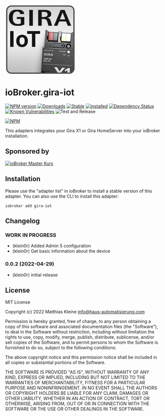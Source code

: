 ![Logo](admin/gira-iot.png)

# ioBroker.gira-iot

[![NPM version](https://img.shields.io/npm/v/iobroker.gira-iot.svg)](https://www.npmjs.com/package/iobroker.gira-iot)
[![Downloads](https://img.shields.io/npm/dm/iobroker.gira-iot.svg)](https://www.npmjs.com/package/iobroker.gira-iot)
[![Stable](http://iobroker.live/badges/gira-iot-stable.svg)](http://iobroker.live/badges/gira-iot-stable.svg)
[![installed](http://iobroker.live/badges/gira-iot-installed.svg)](http://iobroker.live/badges/gira-iot-installed.svg)
[![Dependency Status](https://img.shields.io/david/klein0r/iobroker.gira-iot.svg)](https://david-dm.org/klein0r/iobroker.gira-iot)
[![Known Vulnerabilities](https://snyk.io/test/github/klein0r/ioBroker.gira-iot/badge.svg)](https://snyk.io/test/github/klein0r/ioBroker.gira-iot)
![Test and Release](https://github.com/klein0r/ioBroker.gira-iot/workflows/Test%20and%20Release/badge.svg)

[![NPM](https://nodei.co/npm/iobroker.gira-iot.png?downloads=true)](https://nodei.co/npm/iobroker.gira-iot/)

This adapters integrates your Gira X1 or Gira HomeServer into your ioBroker installation.

## Sponsored by

[![ioBroker Master Kurs](https://haus-automatisierung.com/images/ads/ioBroker-Kurs.png)](https://haus-automatisierung.com/iobroker-kurs/?refid=iobroker-gira-iot)

## Installation

Please use the "adapter list" in ioBroker to install a stable version of this adapter. You can also use the CLI to install this adapter:

```
iobroker add gira-iot
```

## Changelog
<!--
    Placeholder for the next version (at the beginning of the line):
    ### **WORK IN PROGRESS**
-->
### **WORK IN PROGRESS**

* (klein0r) Added Admin 5 configuration
* (klein0r) Get basic information about the device

### 0.0.2 (2022-04-29)

* (klein0r) initial release

## License

MIT License

Copyright (c) 2022 Matthias Kleine <info@haus-automatisierung.com>

Permission is hereby granted, free of charge, to any person obtaining a copy
of this software and associated documentation files (the "Software"), to deal
in the Software without restriction, including without limitation the rights
to use, copy, modify, merge, publish, distribute, sublicense, and/or sell
copies of the Software, and to permit persons to whom the Software is
furnished to do so, subject to the following conditions:

The above copyright notice and this permission notice shall be included in all
copies or substantial portions of the Software.

THE SOFTWARE IS PROVIDED "AS IS", WITHOUT WARRANTY OF ANY KIND, EXPRESS OR
IMPLIED, INCLUDING BUT NOT LIMITED TO THE WARRANTIES OF MERCHANTABILITY,
FITNESS FOR A PARTICULAR PURPOSE AND NONINFRINGEMENT. IN NO EVENT SHALL THE
AUTHORS OR COPYRIGHT HOLDERS BE LIABLE FOR ANY CLAIM, DAMAGES OR OTHER
LIABILITY, WHETHER IN AN ACTION OF CONTRACT, TORT OR OTHERWISE, ARISING FROM,
OUT OF OR IN CONNECTION WITH THE SOFTWARE OR THE USE OR OTHER DEALINGS IN THE
SOFTWARE.